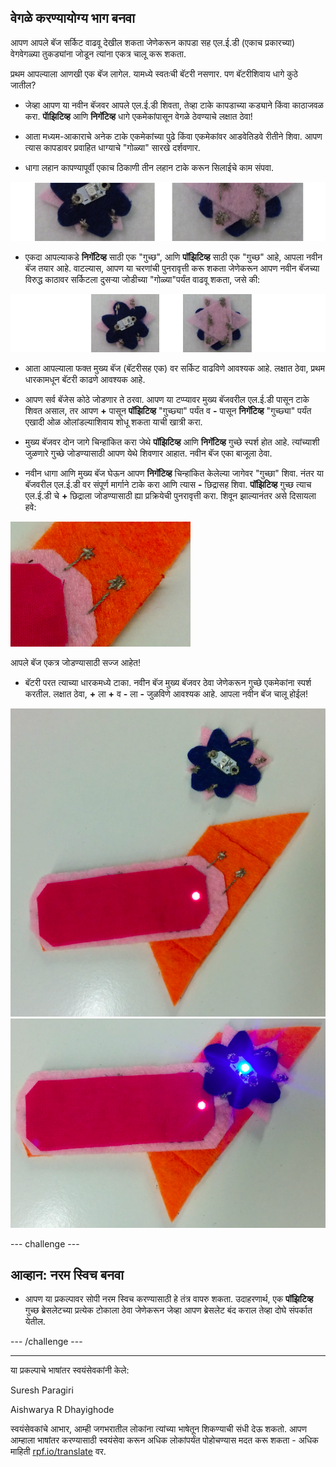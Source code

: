## वेगळे करण्यायोग्य भाग बनवा

आपण आपले बॅज सर्किट वाढवू देखील शकता जेणेकरून कापडा सह एल.ई.डी (एकाच प्रकारच्या) वेगवेगळ्या तुकड्यांना जोडून त्यांना एकत्र चालू करू शकता.

प्रथम आपल्याला आणखी एक बॅज लागेल. यामध्ये स्वतःची बॅटरी नसणार. पण बॅटरीशिवाय धागे कुठे जातील?

+ जेव्हा आपण या नवीन बॅजवर आपले एल.ई.डी शिवता, तेव्हा टाके कापडाच्या कड्याने किंवा काठाजवळ करा. **पाॅझिटिव्ह** आणि **निगॅटिव्ह** धागे एकमेकांपासून वेगळे ठेवण्याचे लक्षात ठेवा!

+ आता मध्यम-आकाराचे अनेक टाके एकमेकांच्या पुढे किंवा एकमेकांवर आडवेतिडवे रीतीने शिवा.   आपण त्यास कापडावर प्रवाहित धाग्याचे "गोळ्या" सारखे दर्शवणार.

+ धागा लहान कापण्यापूर्वी एकाच ठिकाणी तीन लहान टाके करून सिलाईचे काम संपवा.

![](images/new_badge_blobs_front_back_120_650.png)

+ एकदा आपल्याकडे **निगॅटिव्ह** साठी एक "गुच्छ", आणि **पॉझिटिव्ह** साठी एक "गुच्छ" आहे, आपला नवीन बॅज तयार आहे. वाटल्यास, आपण या चरणांची पुनरावृत्ती करू शकता जेणेकरून आपण नवीन बॅजच्या विरुद्ध काठावर सर्किटला दुसर्‍या जोडीच्या "गोळ्या"पर्यंत वाढवू शकता, जसे की:

![](images/new_badge_front_back_120_650.png)

+ आता आपल्याला फक्त मुख्य बॅज (बॅटरीसह एक) वर सर्किट वाढविणे आवश्यक आहे. लक्षात ठेवा, प्रथम धारकामधून बॅटरी काढणे आवश्यक आहे.

+ आपण सर्व बॅजेस कोठे जोडणार ते ठरवा. आपण या टप्प्यावर मुख्य बॅजवरील एल.ई.डी पासून टाके शिवत असाल, तर आपण **+** पासून **पॉझिटिव्ह** "गुच्छ्या" पर्यंत व **-** पासून **निगॅटिव्ह** "गुच्छ्या" पर्यंत एखादी ओळ ओलांडल्याशिवाय  शोधू शकता याची खात्री करा.

+ मुख्य बॅजवर दोन जागे चिन्हांकित करा जेथे **पॉझिटिव्ह** आणि **निगॅटिव्ह** गुच्छे स्पर्श होत आहे. त्यांच्याशी जुळणारे गुच्छे जोडण्यासाठी आपण येथे शिवणार आहात. नवीन बॅज एका बाजूला ठेवा.

+ नवीन धागा आणि मुख्य बॅज घेऊन आपण **निगॅटिव्ह** चिन्हांकित केलेल्या जागेवर "गुच्छा" शिवा. नंतर या बॅजवरील एल.ई.डी वर संपूर्ण मार्गाने टाके करा आणि त्यास **-** छिद्रासह शिवा. **पॉझिटिव्ह** गुच्छ त्याच एल.ई.डी चे **+** छिद्राला जोडण्यासाठी ह्या प्रक्रियेची पुनरावृत्ती करा. शिवून झाल्यानंतर असे दिसायला हवे:

![](images/badge_ext_blobs.png)

आपले बॅज एकत्र जोडण्यासाठी सज्ज आहेत!

+ बॅटरी परत त्याच्या धारकमध्ये टाका. नवीन बॅज मुख्य बॅजवर ठेवा जेणेकरून गुच्छे एकमेकांना स्पर्श करतील. लक्षात ठेवा, **+** ला **+** व **-** ला **-** जुळविणे आवश्यक आहे. आपला नवीन बॅज चालू होईल!

![](images/badge_extended_unlit.png) ![](images/badge_extended_lit.png)

--- challenge ---

## आव्हान: नरम स्विच बनवा

+ आपण या प्रकल्पावर सोपी नरम स्विच करण्यासाठी हे तंत्र वापरु शकता. उदाहरणार्थ, एक **पॉझिटिव्ह** गुच्छ ब्रेसलेटच्या प्रत्येक टोकाला ठेवा जेणेकरून जेव्हा आपण ब्रेसलेट बंद कराल तेव्हा दोघे संपर्कात येतील.

--- /challenge ---


***
या प्रकल्पाचे भाषांतर स्वयंसेवकांनी केले:

Suresh Paragiri

Aishwarya R Dhayighode

स्वयंसेवकांचे आभार, आम्ही जगभरातील लोकांना त्यांच्या भाषेतून शिकण्याची संधी देऊ शकतो. आपण आम्हाला भाषांतर करण्यासाठी स्वयंसेवा करून अधिक लोकांपर्यंत पोहोचण्यास मदत करू शकता - अधिक माहिती [rpf.io/translate](https://rpf.io/translate) वर.
